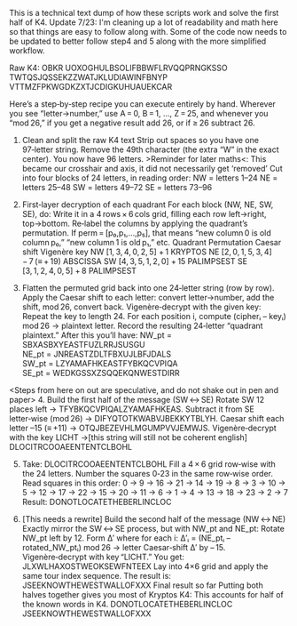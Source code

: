 This is a technical text dump of how these scripts work and solve the first half of K4.
Update 7/23: I'm cleaning up a lot of readability and math here so that things are easy to follow along with. Some of the code now needs to be updated to better follow step4 and 5 along with the more simplified workflow.

Raw K4: OBKR UOXOGHULBSOLIFBBWFLRVQQPRNGKSSO TWTQSJQSSEKZZWATJKLUDIAWINFBNYP VTTMZFPKWGDKZXTJCDIGKUHUAUEKCAR

Here’s a step‑by‑step recipe you can execute entirely by hand. Wherever you see “letter→number,” use A = 0, B = 1, …, Z = 25, and whenever you “mod 26,” if you get a negative result add 26, or if ≥ 26 subtract 26.

1. Clean and split the raw K4 text
Strip out spaces so you have one 97‑letter string.
Remove the 49th character (the extra “W” in the exact center). You now have 96 letters. >Reminder for later maths<: This became our crosshair and axis, it did not necessarily get ‘removed’
Cut into four blocks of 24 letters, in reading order:
NW = letters 1–24
NE = letters 25–48
SW = letters 49–72
SE = letters 73–96

2. First‐layer decryption of each quadrant
For each block (NW, NE, SW, SE), do:
Write it in a 4 rows × 6 cols grid, filling each row left→right, top→bottom.
Re‑label the columns by applying the quadrant’s permutation. If perm = [p₀,p₁,…,p₅], that means “new column 0 is old column p₀,” “new column 1 is old p₁,” etc.
Quadrant
Permutation
Caesar shift
Vigenère key
NW
[1, 3, 4, 0, 2, 5]
+ 1
KRYPTOS
NE
[2, 0, 1, 5, 3, 4]
− 7 (≡ + 19)
ABSCISSA
SW
[4, 3, 5, 1, 2, 0]
+ 15
PALIMPSEST
SE
[3, 1, 2, 4, 0, 5]
+ 8
PALIMPSEST

3. Flatten the permuted grid back into one 24‑letter string (row by row).
Apply the Caesar shift to each letter: convert letter→number, add the shift, mod 26, convert back.
Vigenère‑decrypt with the given key:
Repeat the key to length 24.
For each position i, compute (cipherᵢ – keyᵢ) mod 26 → plaintext letter.
Record the resulting 24‑letter “quadrant plaintext.”
After this you’ll have:
NW_pt = SBXASBXYEASTFUZLRRJSUSGU  
NE_pt = JNREASTZDLTFBXUJLBFJDALS  
SW_pt = LZYAMAFHKEASTFYBKQCVPIQA  
SE_pt = WEDKGSSXZSQQEKQNWESTDIRR  


<Steps from here on out are speculative, and do not shake out in pen and paper>
4. Build the first half of the message (SW ↔ SE)
Rotate SW 12 places left → TFYBKQCVPIQALZYAMAFHKEAS.
Subtract it from SE letter‑wise (mod 26) → DIFYQTOTKWABVJBEKKYTBLYH.
Caesar shift each letter –15 (≡ +11) → OTQJBEZEVHLMGUMPVVJEMWJS.
Vigenère‑decrypt with the key LICHT →[this string will still not be coherent english] 
DLOCITRCOOAEENTENTCLBOHL

5. Take: DLOCITRCOOAEENTENTCLBOHL
Fill a 4 × 6 grid row‑wise with the 24 letters.
Number the squares 0‑23 in the same row‑wise order.
Read squares in this order:
0 →  9 → 16 → 21 → 14 → 19 →  8 →  3 →
10 → 5 → 12 → 17 → 22 → 15 → 20 → 11 →
 6 → 1 →  4 → 13 → 18 → 23 →  2 →  7
Result: DONOTLOCATETHEBERLINCLOC

6. [This needs a rewrite] Build the second half of the message (NW ↔ NE)
Exactly mirror the SW ↔ SE process, but with NW_pt and NE_pt:
Rotate NW_pt left by 12.
Form Δ′ where for each i:
 Δ′ᵢ = (NE_ptᵢ – rotated_NW_ptᵢ) mod 26 → letter
Caesar‑shift Δ′ by – 15.
Vigenère‑decrypt with key “LICHT.” You get:
JLXWLHAXOSTWEOKSEWFNTEEX
Lay into 4×6 grid and apply the same tour index sequence. The result is:
JSEEKNOWTHEWESTWALLOFXXX
Final result so far
Putting both halves together gives you most of Kryptos K4: This accounts for half of the known words in K4.
DONOTLOCATETHEBERLINCLOC
JSEEKNOWTHEWESTWALLOFXXX
